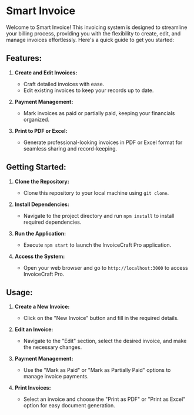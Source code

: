 # Smart Invoice

Welcome to Smart Invoice! This invoicing system is designed to streamline your billing process, providing you with the flexibility to create, edit, and manage invoices effortlessly. Here's a quick guide to get you started:

## Features:

1. **Create and Edit Invoices:**
   - Craft detailed invoices with ease.
   - Edit existing invoices to keep your records up to date.

2. **Payment Management:**
   - Mark invoices as paid or partially paid, keeping your financials organized.

3. **Print to PDF or Excel:**
   - Generate professional-looking invoices in PDF or Excel format for seamless sharing and record-keeping.

## Getting Started:

1. **Clone the Repository:**
   - Clone this repository to your local machine using `git clone`.

2. **Install Dependencies:**
   - Navigate to the project directory and run `npm install` to install required dependencies.

3. **Run the Application:**
   - Execute `npm start` to launch the InvoiceCraft Pro application.

4. **Access the System:**
   - Open your web browser and go to `http://localhost:3000` to access InvoiceCraft Pro.

## Usage:

1. **Create a New Invoice:**
   - Click on the "New Invoice" button and fill in the required details.

2. **Edit an Invoice:**
   - Navigate to the "Edit" section, select the desired invoice, and make the necessary changes.

3. **Payment Management:**
   - Use the "Mark as Paid" or "Mark as Partially Paid" options to manage invoice payments.

4. **Print Invoices:**
   - Select an invoice and choose the "Print as PDF" or "Print as Excel" option for easy document generation.

